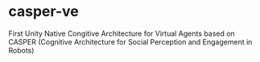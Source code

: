 # casper-ve
 First Unity Native Congitive Architecture for Virtual Agents based on CASPER (Cognitive Architecture for Social Perception and Engagement in Robots)
